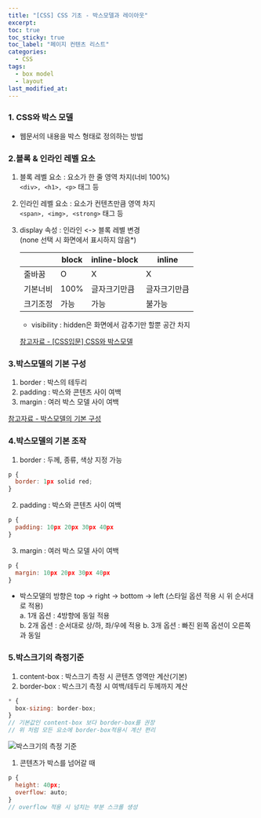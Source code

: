 ```yaml
---
title: "[CSS] CSS 기초 - 박스모델과 레이아웃"
excerpt: 
toc: true
toc_sticky: true
toc_label: "페이지 컨텐츠 리스트"
categories:
  - CSS
tags:
  - box model
  - layout
last_modified_at:
---
```


### **1. CSS와 박스 모델**

  - 웹문서의 내용을 박스 형태로 정의하는 방법

### **2.블록 & 인라인 레벨 요소**

1. 블록 레벨 요소 : 요소가 한 줄 영역 차지(너비 100%)  
   `<div>, <h1>, <p>` 태그 등

2. 인라인 레벨 요소 : 요소가 컨텐츠만큼 영역 차지  
   `<span>, <img>, <strong>` 태그 등

3. display 속성 : 인라인 <-> 블록 레별 변경  
   (none 선택 시 화면에서 표시하지 않음*)

    &nbsp; |block|inline-block|inline
    ---|---|---|---
    줄바꿈|O|X|X
    기본너비|100%|글자크기만큼|글자크기만큼
    크기조정|가능|가능|불가능

     * visibility : hidden은 화면에서 감추기만 할뿐 공간 차지

    [참고자료 - [CSS입문] CSS와 박스모델](https://pyeonne.tistory.com/33)


### **3.박스모델의 기본 구성**

1. border : 박스의 테두리
2. padding : 박스와 콘텐츠 사이 여백
3. margin : 여러 박스 모델 사이 여백 

[참고자료 - 박스모델의 기본 구성](../_posts/images/2021-10-17-image.png)

### **4.박스모델의 기본 조작**

1. border : 두께, 종류, 색상 지정 가능
  
```javascript
p { 
  border: 1px solid red; 
}
```

2. padding : 박스와 콘텐츠 사이 여백
  
```javascript
p { 
  padding: 10px 20px 30px 40px 
}
```

3. margin : 여러 박스 모델 사이 여백

```javascript
p {
  margin: 10px 20px 30px 40px
}
```

* 박스모델의 방향은 top -> right -> bottom -> left
(스타일 옵션 적용 시 위 순서대로 적용)  
a. 1개 옵션 : 4방향에 동일 적용  
b. 2개 옵션 : 순서대로 상/하, 좌/우에 적용
b. 3개 옵션 : 빠진 왼쪽 옵션이 오른쪽과 동일


### **5.박스크기의 측정기준**

1. content-box : 박스크기 측정 시 콘텐츠 영역만 계산(기본)
2. border-box : 박스크기 측정 시 여백/테두리 두께까지 계산

```javascript
* {
  box-sizing: border-box;
}
// 기본값인 content-box 보다 border-box를 권장
// 위 처럼 모든 요소에 border-box적용시 계산 편리
```

![박스크기의 측정 기준](./images/2021-10-17-image2.png)

1. 콘텐츠가 박스를 넘어갈 때
  
```javascript
p {
  height: 40px;
  overflow: auto;
}
// overflow 적용 시 넘치는 부분 스크롤 생성
```
